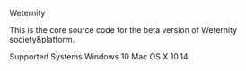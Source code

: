 Weternity

This is the core source code for the beta version of Weternity society&platform.

Supported Systems
Windows 10
Mac OS X 10.14
